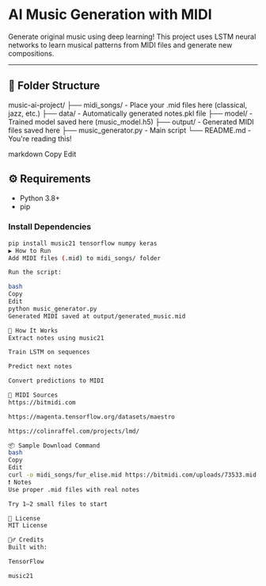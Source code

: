 # AI Music Generation with MIDI

Generate original music using deep learning! This project uses LSTM neural networks to learn musical patterns from MIDI files and generate new compositions.

---

## 📁 Folder Structure

music-ai-project/
├── midi_songs/ - Place your .mid files here (classical, jazz, etc.)
├── data/ - Automatically generated notes.pkl file
├── model/ - Trained model saved here (music_model.h5)
├── output/ - Generated MIDI files saved here
├── music_generator.py - Main script
└── README.md - You're reading this!

markdown
Copy
Edit

## ⚙️ Requirements

- Python 3.8+
- pip

### Install Dependencies

```bash
pip install music21 tensorflow numpy keras
▶️ How to Run
Add MIDI files (.mid) to midi_songs/ folder

Run the script:

bash
Copy
Edit
python music_generator.py
Generated MIDI saved at output/generated_music.mid

🧠 How It Works
Extract notes using music21

Train LSTM on sequences

Predict next notes

Convert predictions to MIDI

🔗 MIDI Sources
https://bitmidi.com

https://magenta.tensorflow.org/datasets/maestro

https://colinraffel.com/projects/lmd/

📦 Sample Download Command
bash
Copy
Edit
curl -o midi_songs/fur_elise.mid https://bitmidi.com/uploads/73533.mid
❗ Notes
Use proper .mid files with real notes

Try 1–2 small files to start

📜 License
MIT License

🙋‍♂️ Credits
Built with:

TensorFlow

music21
